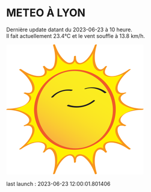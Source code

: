 # METEO À LYON

Dernière update datant du 2023-06-23 à 10 heure.  
Il fait actuellement 23.4°C et le vent souffle à 13.8 km/h.      

![](./.github/sun.png)

last launch : 2023-06-23 12:00:01.801406
